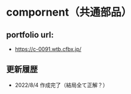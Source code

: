 # compornent（共通部品）

## portfolio url:

- https://c-0091.wtb.cfbx.jp/

## 更新履歴

- 2022/8/4 作成完了（結局全て正解？）
